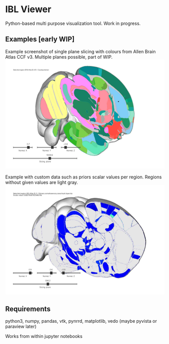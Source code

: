 # IBL Viewer
Python-based multi purpose visualization tool. Work in progress.

## Examples [early WIP]
Example screenshot of single plane slicing with colours from Allen Brain Atlas CCF v3. Multiple planes possible, part of WIP.
![Demo 1](preview/viewer_atlas_colouring.jpg?raw=true)

Example with custom data such as priors scalar values per region. Regions without given values are light gray.
![Demo 2](preview/viewer_custom_data_sample.jpg?raw=true)

## Requirements
python3, numpy, pandas, vtk, pynrrd, matplotlib, vedo (maybe pyvista or paraview later)

Works from within jupyter notebooks